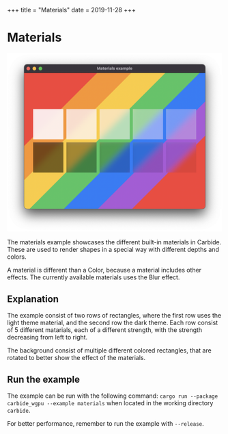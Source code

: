 +++
title = "Materials"
date = 2019-11-28
+++

# Materials 

![A screenshot of the materials example](materials.png)

The materials example showcases the different built-in materials in Carbide. These are used to render shapes in a special way with different depths and colors.

A material is different than a Color, because a material includes other effects. The currently available materials uses the Blur effect.

## Explanation
The example consist of two rows of rectangles, where the first row uses the light theme material, and the second row the dark theme. Each row consist of 5 different matarials, each of a different strength, with the strength decreasing from left to right.

The background consist of multiple different colored rectangles, that are rotated to better show the effect of the materials.

## Run the example
The example can be run with the following command: `cargo run --package carbide_wgpu --example materials` when located in the working directory `carbide`. 

For better performance, remember to run the example with `--release`.